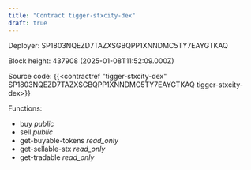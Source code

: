 ```yaml
---
title: "Contract tigger-stxcity-dex"
draft: true
---
```

Deployer: SP1803NQEZD7TAZXSGBQPP1XNNDMC5TY7EAYGTKAQ


 



Block height: 437908 (2025-01-08T11:52:09.000Z)

Source code: {{<contractref "tigger-stxcity-dex" SP1803NQEZD7TAZXSGBQPP1XNNDMC5TY7EAYGTKAQ tigger-stxcity-dex>}}

Functions:

* buy _public_
* sell _public_
* get-buyable-tokens _read_only_
* get-sellable-stx _read_only_
* get-tradable _read_only_
